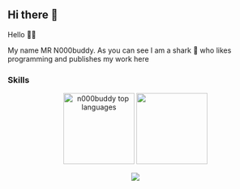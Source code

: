 ## Hi there 👋
Hello 🙌🏻

My name MR N000buddy. As you can see I am a shark 🦈 who likes programming and publishes my work here

### Skills
<p align="center">
<picture>
        <source media="(prefers-color-scheme: dark)" srcset="https://github-readme-stats.vercel.app/api/top-langs/?username=n000buddy&layout=compact&show_icons=true&title_color=fd9f02&icon_color=fd9f02&text_color=ffffff&bg_color=191921&hide_border=true"/>
        <img alt="n000buddy top languages" height=140 src="https://github-readme-stats.vercel.app/api/top-langs/?username=n000buddy&layout=compact&show_icons=true&title_color=fd9f02&icon_color=fd9f02&text_color=000000&bg_color=eeeeee&hide_border=true"/>
      </picture>
      <picture>
        <source media="(prefers-color-scheme: dark)" srcset="https://github-readme-stats.vercel.app/api?username=n000buddy&title_color=fd9f02&text_color=ffffff&bg_color=191921&hide_border=true"/>
        <img height=140 src="https://github-readme-stats.vercel.app/api?username=n000buddy&title_color=fd9f02&text_color=000000&bg_color=eeeeee&hide_border=true"/>
      </picture>
</p>

<p align="center">
  <a href="https://skillicons.dev">
    <img src="https://skillicons.dev/icons?i=apple,docker,cs,rider,arduino,css,dotnet,github,html,kali,linux,notion,postman,sqlite,swift,azure,git,visualstudio,vscode,wordpress,powershell&perline=8" />
  </a>
</p>
